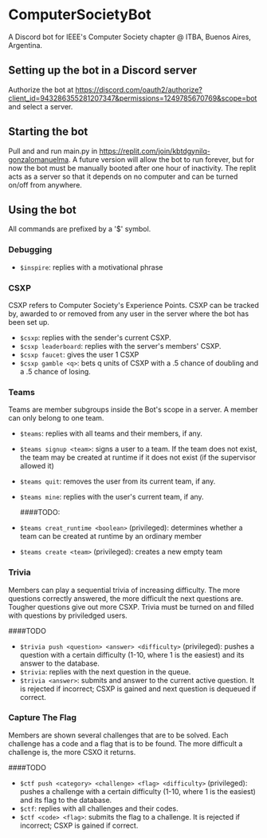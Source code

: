 # ComputerSocietyBot
A Discord bot for IEEE's Computer Society chapter @ ITBA, Buenos Aires, Argentina. 

## Setting up the bot in a Discord server
Authorize the bot at https://discord.com/oauth2/authorize?client_id=943286355281207347&permissions=1249785670769&scope=bot and select a server. 

## Starting the bot 
Pull and and run main.py in https://replit.com/join/kbtdgynilq-gonzalomanuelma. A future version will allow the bot to run forever, but for now the bot must be manually booted after one hour of inactivity. The replit acts as a server so that it depends on no computer and can be turned on/off from anywhere. 

## Using the bot 
All commands are prefixed by a '$' symbol. 

### Debugging
- ``$inspire``: replies with a motivational phrase 

### CSXP 
CSXP refers to Computer Society's Experience Points. CSXP can be tracked by, awarded to or removed from any user in the server where the bot has been set up. 
- ``$csxp``: replies with the sender's current CSXP. 
- ``$csxp leaderboard``: replies with the server's members' CSXP.
- ``$csxp faucet``: gives the user 1 CSXP
- ``$csxp gamble <q>``: bets q units of CSXP with a .5 chance of doubling and a .5 chance of losing. 
  
### Teams 
Teams are member subgroups inside the Bot's scope in a server. A member can only belong to one team. 
 
- ``$teams``: replies with all teams and their members, if any. 
- ``$teams signup <team>``: signs a user to a team. If the team does not exist, the team may be created at runtime if it does not exist (if the supervisor allowed it)
- ``$teams quit``: removes the user from its current team, if any. 
- ``$teams mine``: replies with the user's current team, if any. 
  
  ####TODO: 
- ``$teams creat_runtime <boolean>`` (privileged): determines whether a team can be created at runtime by an ordinary member 
- ``$teams create <team>`` (privileged): creates a new empty team

### Trivia
Members can play a sequential trivia of increasing difficulty. The more questions correctly answered, the more difficult the next questions are. Tougher questions give out more CSXP. Trivia must be turned on and filled with questions by priviledged users. 

  ####TODO
- ``$trivia push <question> <answer> <difficulty>`` (privileged): pushes a question with a certain difficulty (1-10, where 1 is the easiest) and its answer to the database.
- ``$trivia``: replies with the next question in the queue. 
- ``$trivia <answer>``: submits and answer to the current active question. It is rejected if incorrect; CSXP is gained and next question is dequeued if correct. 

### Capture The Flag
Members are shown several challenges that are to be solved. Each challenge has a code and a flag that is to be found. The more difficult a challenge is, the more CSXO it returns. 

  ####TODO
- ``$ctf push <category> <challenge> <flag> <difficulty>`` (privileged): pushes a challenge with a certain difficulty (1-10, where 1 is the easiest) and its flag to the database.
- ``$ctf``: replies with all challenges and their codes. 
- ``$ctf <code> <flag>``: submits the flag to a challenge. It is rejected if incorrect; CSXP is gained if correct. 





